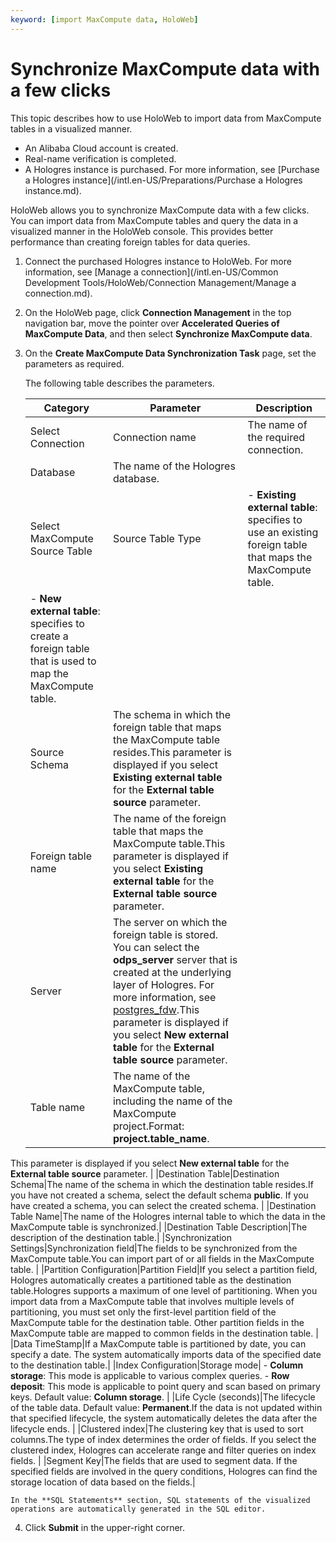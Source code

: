 ```yaml
---
keyword: [import MaxCompute data, HoloWeb]
---
```


# Synchronize MaxCompute data with a few clicks

This topic describes how to use HoloWeb to import data from MaxCompute tables in a visualized manner.

-   An Alibaba Cloud account is created.
-   Real-name verification is completed.
-   A Hologres instance is purchased. For more information, see [Purchase a Hologres instance](/intl.en-US/Preparations/Purchase a Hologres instance.md).

HoloWeb allows you to synchronize MaxCompute data with a few clicks. You can import data from MaxCompute tables and query the data in a visualized manner in the HoloWeb console. This provides better performance than creating foreign tables for data queries.

1.  Connect the purchased Hologres instance to HoloWeb. For more information, see [Manage a connection](/intl.en-US/Common Development Tools/HoloWeb/Connection Management/Manage a connection.md).

2.  On the HoloWeb page, click **Connection Management** in the top navigation bar, move the pointer over **Accelerated Queries of MaxCompute Data**, and then select **Synchronize MaxCompute data**.

3.  On the **Create MaxCompute Data Synchronization Task** page, set the parameters as required.

    The following table describes the parameters.

    |Category|Parameter|Description|
    |--------|---------|-----------|
    |Select Connection|Connection name|The name of the required connection.|
    |Database|The name of the Hologres database.|
    |Select MaxCompute Source Table|Source Table Type|    -   **Existing external table**: specifies to use an existing foreign table that maps the MaxCompute table.
    -   **New external table**: specifies to create a foreign table that is used to map the MaxCompute table. |
    |Source Schema|The schema in which the foreign table that maps the MaxCompute table resides.This parameter is displayed if you select **Existing external table** for the **External table source** parameter. |
    |Foreign table name|The name of the foreign table that maps the MaxCompute table.This parameter is displayed if you select **Existing external table** for the **External table source** parameter. |
    |Server|The server on which the foreign table is stored. You can select the **odps\_server** server that is created at the underlying layer of Hologres. For more information, see [postgres\_fdw](https://www.postgresql.org/docs/11/postgres-fdw.html?spm=a2c4g.11186623.2.11.7e476020Gyif3k).This parameter is displayed if you select **New external table** for the **External table source** parameter. |
    |Table name|The name of the MaxCompute table, including the name of the MaxCompute project.Format: **project.table\_name**.

This parameter is displayed if you select **New external table** for the **External table source** parameter. |
    |Destination Table|Destination Schema|The name of the schema in which the destination table resides.If you have not created a schema, select the default schema **public**. If you have created a schema, you can select the created schema. |
    |Destination Table Name|The name of the Hologres internal table to which the data in the MaxCompute table is synchronized.|
    |Destination Table Description|The description of the destination table.|
    |Synchronization Settings|Synchronization field|The fields to be synchronized from the MaxCompute table.You can import part of or all fields in the MaxCompute table. |
    |Partition Configuration|Partition Field|If you select a partition field, Hologres automatically creates a partitioned table as the destination table.Hologres supports a maximum of one level of partitioning. When you import data from a MaxCompute table that involves multiple levels of partitioning, you must set only the first-level partition field of the MaxCompute table for the destination table. Other partition fields in the MaxCompute table are mapped to common fields in the destination table. |
    |Data TimeStamp|If a MaxCompute table is partitioned by date, you can specify a date. The system automatically imports data of the specified date to the destination table.|
    |Index Configuration|Storage mode|    -   **Column storage**: This mode is applicable to various complex queries.
    -   **Row deposit**: This mode is applicable to point query and scan based on primary keys.
Default value: **Column storage**. |
    |Life Cycle \(seconds\)|The lifecycle of the table data. Default value: **Permanent**.If the data is not updated within that specified lifecycle, the system automatically deletes the data after the lifecycle ends. |
    |Clustered index|The clustering key that is used to sort columns.The type of index determines the order of fields. If you select the clustered index, Hologres can accelerate range and filter queries on index fields. |
    |Segment Key|The fields that are used to segment data. If the specified fields are involved in the query conditions, Hologres can find the storage location of data based on the fields.|

    In the **SQL Statements** section, SQL statements of the visualized operations are automatically generated in the SQL editor.

4.  Click **Submit** in the upper-right corner.


